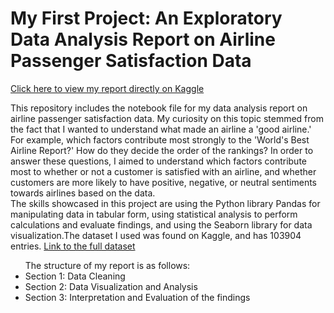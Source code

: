 <imc src ='https://pilotinstitute.com/wp-content/uploads/2023/02/How-Much-Do-Airplanes-Cost.jpg'/>
<h1>My First Project: An Exploratory Data Analysis Report on Airline Passenger Satisfaction Data </h1> 
<a href = 'https://www.kaggle.com/code/ananyadevraj/eda-airline-passenger-satisfaction/notebook'> Click here to view my report directly on Kaggle </a>
<p>This repository includes the notebook file for my data analysis report on airline passenger satisfaction data.  My curiosity on this topic stemmed from the fact that
  I wanted to understand what made an airline a 'good airline.' For example,
  which factors contribute most strongly to the 'World's Best Airline Report?' How do they decide the order of the rankings?
  In order to answer these questions, I aimed to understand which factors contribute most to whether or not a customer is 
satisfied with an airline, and whether customers are more likely to have positive, negative, or neutral sentiments towards airlines based on the data. <br> The skills showcased in this project are using the Python library Pandas for manipulating data in tabular form, using statistical analysis to perform calculations and evaluate findings, and using the Seaborn library for data visualization.The dataset I used was found on Kaggle, 
and has 103904 entries. <a href ='https://www.kaggle.com/datasets/mysarahmadbhat/airline-passenger-satisfaction'> Link to the full dataset </a></p>
<ul> The structure of my report is as follows:
  <li>Section 1: Data Cleaning </li>
  <li>Section 2: Data Visualization and Analysis</li>
  <li>Section 3: Interpretation and Evaluation of the findings</li>
</ul>
